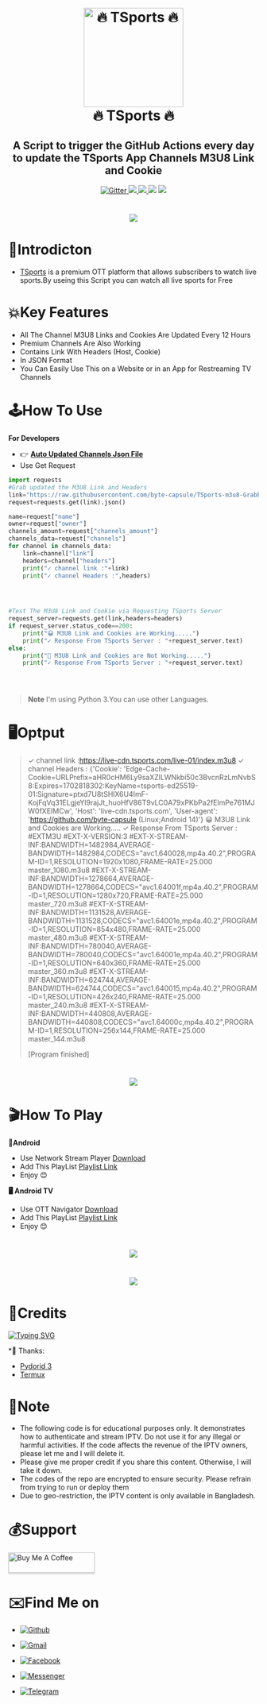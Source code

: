 




<h1 align="center">
  <br>
  <a href="https://play.google.com/store/apps/details?id=com.nex.tsports"><img src="https://github.com/byte-capsule/TSports-m3u8-Grabber/blob/main/images/TSports-logo.jpeg" alt="🔥 TSports 🔥" width="200"></a>
  <br>
  🔥 TSports 🔥
  <br>
</h1>

<h2 align="center">A Script to trigger the GitHub Actions every day to update the TSports App Channels M3U8 Link and Cookie </h2>

<p align="center">
  <a href="https://www.python.org/">
    <img src="https://img.shields.io/badge/Made_With-Python_3.12%2B-blue"
         alt="Gitter">
  
  <a href="https://saythanks.io/to/bullredeyes@gmail.com">
      <img src="https://img.shields.io/badge/Byte_Capsule-%E2%98%BC-green.svg">
  </a>
  <a href="https://play.google.com/store/apps/details?id=com.nex.tsports">
    <img src="https://img.shields.io/badge/App-TSports_Live-red">
  </a>
  </a>
  <a href="https://gitter.im/amitmerchant1990/electron-markdownify"><img src="https://img.shields.io/badge/Made%20in-Bangladesh_🇧🇩-green?colorA=%23ff0000&colorB=%23017e40&style=flat-square"></a>
<a href="https://hits.seeyoufarm.com"><img src="https://hits.seeyoufarm.com/api/count/incr/badge.svg?url=https%3A%2F%2Fgithub.com%2Fbyte-capsule%2FTSports-m3u8-Grabber&count_bg=%2379C83D&title_bg=%23555555&icon=mattermost.svg&icon_color=%23E7E7E7&title=Visitors+&edge_flat=false"/></a>
</p>

<h1 align="center">
 <a href="https://play.google.com/store/apps/details?id=com.nex.tsports"><img src="https://github.com/byte-capsule/TSports-m3u8-Grabber/blob/main/images/TSports-banner.jpeg"></a>
</h1>

# 📒Introdicton 
* [TSports](https://play.google.com/store/apps/details?id=com.nex.tsports) is a premium OTT platform that allows subscribers to watch live sports.By useing this Script you can watch all live sports for Free


# 💥Key Features

* All The Channel M3U8 Links and Cookies Are Updated Every 12 Hours 
* Premium Channels Are Also Working
* Contains Link With Headers (Host, Cookie)
* In JSON Format
* You Can Easily Use This on a Website or in an App for Restreaming TV Channels 



# 🕹️How To Use
**For Developers**
* 👉 **[Auto Updated Channels Json File](https://raw.githubusercontent.com/byte-capsule/TSports-m3u8-Grabber/main/TSports_m3u8_headers.Json)**
* Use Get Request




```python
import requests
#Grab updated the M3U8 Link and Headers 
link="https://raw.githubusercontent.com/byte-capsule/TSports-m3u8-Grabber/main/TSports_m3u8_headers.Json"
request=requests.get(link).json()

name=request["name"]
owner=request["owner"]
channels_amount=request["channels_amount"]
channels_data=request["channels"]
for channel in channels_data:
    link=channel["link"]
    headers=channel["headers"]
    print("✓ channel link :"+link)
    print("✓ channel Headers :",headers)
    



#Test The M3U8 Link and Cookie via Requesting TSports Server 
request_server=requests.get(link,headers=headers)
if request_server.status_code==200:
    print("😀 M3U8 Link and Cookies are Working.....")
    print("✓ Response From TSports Server : "+request_server.text)
else:
    print("🤧 M3U8 Link and Cookies are Not Working.....")
    print("✓ Response From TSports Server : "+request_server.text)
    




```

> **Note**
> I'm using Python 3.You can use other Languages.

# 🖥️Optput
>✓ channel link :https://live-cdn.tsports.com/live-01/index.m3u8
>✓ channel Headers : {'Cookie': 'Edge-Cache-Cookie=URLPrefix=aHR0cHM6Ly9saXZlLWNkbi50c3BvcnRzLmNvbS8:Expires=1702818302:KeyName=tsports-ed25519-01:Signature=ptxd7U8tSHlX6U4ImF-KojFqVq31ELgjeYl9rajJt_huoHfV86T9vLC0A79xPKbPa2fElmPe761MJW0fXEIMCw', 'Host': 'live-cdn.tsports.com', 'User-agent': 'https://github.com/byte-capsule (Linux;Android 14)'}
>😀 M3U8 Link and Cookies are Working.....
>✓ Response From TSports Server : #EXTM3U
#EXT-X-VERSION:3
#EXT-X-STREAM-INF:BANDWIDTH=1482984,AVERAGE-BANDWIDTH=1482984,CODECS="avc1.640028,mp4a.40.2",PROGRAM-ID=1,RESOLUTION=1920x1080,FRAME-RATE=25.000
master_1080.m3u8
#EXT-X-STREAM-INF:BANDWIDTH=1278664,AVERAGE-BANDWIDTH=1278664,CODECS="avc1.64001f,mp4a.40.2",PROGRAM-ID=1,RESOLUTION=1280x720,FRAME-RATE=25.000
master_720.m3u8
#EXT-X-STREAM-INF:BANDWIDTH=1131528,AVERAGE-BANDWIDTH=1131528,CODECS="avc1.64001e,mp4a.40.2",PROGRAM-ID=1,RESOLUTION=854x480,FRAME-RATE=25.000
master_480.m3u8
#EXT-X-STREAM-INF:BANDWIDTH=780040,AVERAGE-BANDWIDTH=780040,CODECS="avc1.64001e,mp4a.40.2",PROGRAM-ID=1,RESOLUTION=640x360,FRAME-RATE=25.000
master_360.m3u8
#EXT-X-STREAM-INF:BANDWIDTH=624744,AVERAGE-BANDWIDTH=624744,CODECS="avc1.640015,mp4a.40.2",PROGRAM-ID=1,RESOLUTION=426x240,FRAME-RATE=25.000
master_240.m3u8
#EXT-X-STREAM-INF:BANDWIDTH=440808,AVERAGE-BANDWIDTH=440808,CODECS="avc1.64000c,mp4a.40.2",PROGRAM-ID=1,RESOLUTION=256x144,FRAME-RATE=25.000
master_144.m3u8
>
>[Program finished]
<h1 align="center">
 <a href="https://github.com/Jeshan-akand/Toffee-Channels-Link-Headers/blob/main/toffee_channel_data.json"><img src="https://github.com/byte-capsule/TSports-m3u8-Grabber/blob/main/images/IMG_20231216_170902.jpg"></a>
</h1>

# 🎬How To Play
**📱Android**
* Use Network Stream Player [Download](https://play.google.com/store/apps/details?id=com.genuine.leone)
* Add This PlayList [Playlist Link](https://raw.githubusercontent.com/byte-capsule/TSports-m3u8-Grabber/main/NS_Player_Tsports_live.m3u)
*  Enjoy 😊

**🖥️ Android TV**
* Use OTT Navigator [Download](https://apkpure.com/ott-navigator-iptv/studio.scillarium.ottnavigator/amp)
* Add This PlayList [Playlist Link](https://raw.githubusercontent.com/byte-capsule/TSports-m3u8-Grabber/main/OTT_Navigator_Tspots_live.m3u)
*  Enjoy 😊

<h1 align="center">
 <a href="https://github.com/Jeshan-akand/Toffee-Channels-Link-Headers/blob/main/toffee_channel_data.json"><img src="https://github.com/byte-capsule/TSports-m3u8-Grabber/blob/main/images/Screenshot_2023-12-16-14-11-47-028_com.genuine.leone.jpg"></a>
</h1>
<h1 align="center">
 <a href="https://github.com/Jeshan-akand/Toffee-Channels-Link-Headers/blob/main/toffee_channel_data.json"><img src="https://github.com/byte-capsule/TSports-m3u8-Grabber/blob/main/images/Screenshot_2023-12-16-14-11-34-199_com.genuine.leone.jpg"></a>
</h1>

# 🚬Credits
[![Typing SVG](https://readme-typing-svg.demolab.com?font=Fira+Code&pause=100&color=FF2C10&background=31FF9400&width=400&lines=Made+By+Byte+Capsule)](https://git.io/typing-svg)

*🥰 Thanks:

- [Pydorid 3](http://electron.atom.io/)
- [Termux](https://nodejs.org/)


# 📝Note
* The following code is for educational purposes only. It demonstrates how to authenticate and stream IPTV. Do not use it for any illegal or harmful activities. If the code affects the revenue of the IPTV owners, please let me  and I will delete it.
* Please give me proper credit if you share this content. Otherwise, I will take it down.
* The codes of the repo are encrypted to ensure security. Please refrain from trying to run or deploy them 
* Due to geo-restriction, the IPTV content is only available in Bangladesh.



# 💰Support

<a href="https://github.com/byte-capsule/" target="_blank"><img src="https://www.buymeacoffee.com/assets/img/custom_images/purple_img.png" alt="Buy Me A Coffee" style="height: 41px !important;width: 174px !important;box-shadow: 0px 3px 2px 0px rgba(190, 190, 190, 0.5) !important;-webkit-box-shadow: 0px 3px 2px 0px rgba(190, 190, 190, 0.5) !important;" ></a>




# ✉️Find Me on 

- [![Github](https://img.shields.io/badge/Github-Byte_Capsule-purple?style=for-the-badge&logo=github)](https://github.com/byte-capsule)

- [![Gmail](https://img.shields.io/badge/Gmail-Byte_Capsule-green?style=for-the-badge&logo=gmail)](mailto:jeshanakand2017@gmail.com)

- [![Facebook](https://img.shields.io/badge/Facebook-Jeshan_Akand-blue?style=for-the-badge&logo=facebook)](https://t.me/J_9X_H_9X_N)

- [![Messenger](https://img.shields.io/badge/Messenger-Jeshan_Akand-orange?style=for-the-badge&logo=messenger)](https://t.me/J_9X_H_9X_N)

- [![Telegram](https://img.shields.io/badge/Telegram-Byte_Capsule-indigo?style=for-the-badge&logo=telegram)](https://t.me/J_9X_H_9X_N)
